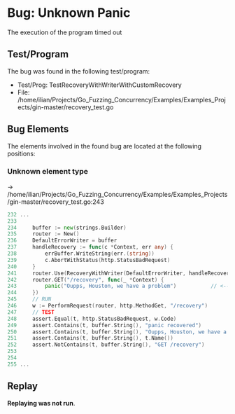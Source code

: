 # Bug: Unknown Panic

The execution of the program timed out

## Test/Program
The bug was found in the following test/program:

- Test/Prog: TestRecoveryWithWriterWithCustomRecovery
- File: /home/ilian/Projects/Go_Fuzzing_Concurrency/Examples/Examples_Projects/gin-master/recovery_test.go

## Bug Elements
The elements involved in the found bug are located at the following positions:

###  Unknown element type
-> /home/ilian/Projects/Go_Fuzzing_Concurrency/Examples/Examples_Projects/gin-master/recovery_test.go:243
```go
232 ...
233 
234 	buffer := new(strings.Builder)
235 	router := New()
236 	DefaultErrorWriter = buffer
237 	handleRecovery := func(c *Context, err any) {
238 		errBuffer.WriteString(err.(string))
239 		c.AbortWithStatus(http.StatusBadRequest)
240 	}
241 	router.Use(RecoveryWithWriter(DefaultErrorWriter, handleRecovery))
242 	router.GET("/recovery", func(_ *Context) {
243 		panic("Oupps, Houston, we have a problem")           // <-------
244 	})
245 	// RUN
246 	w := PerformRequest(router, http.MethodGet, "/recovery")
247 	// TEST
248 	assert.Equal(t, http.StatusBadRequest, w.Code)
249 	assert.Contains(t, buffer.String(), "panic recovered")
250 	assert.Contains(t, buffer.String(), "Oupps, Houston, we have a problem")
251 	assert.Contains(t, buffer.String(), t.Name())
252 	assert.NotContains(t, buffer.String(), "GET /recovery")
253 
254 
255 ...
```


## Replay
**Replaying was not run**.

